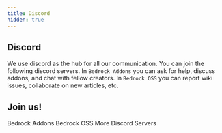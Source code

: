 ```yaml
---
title: Discord
hidden: true
---
```


## Discord

We use discord as the hub for all our communication. You can join the following discord servers. In `Bedrock Addons` you can ask for help, discuss addons, and chat with fellow creators. In `Bedrock OSS` you can report wiki issues, collaborate on new articles, etc.

## Join us!

<BButton color="blue" link="https://discord.gg/46JUdQb">Bedrock Addons</BButton>
<BButton color="red" link="https://discord.gg/XjV87YN">Bedrock OSS</BButton>
<BButton color="green" link="/knowledge/useful-links#discord-links">More Discord Servers</BButton>
